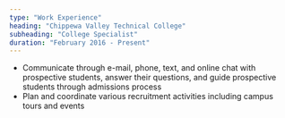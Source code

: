 ```yaml
---
type: "Work Experience"
heading: "Chippewa Valley Technical College"
subheading: "College Specialist"
duration: "February 2016 - Present"
---
```


* Communicate through e-mail, phone, text, and online chat with prospective students, answer their questions, and guide prospective students through admissions process
* Plan and coordinate various recruitment activities including campus tours and events

